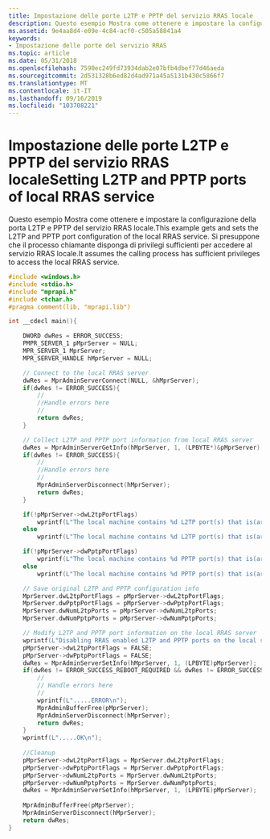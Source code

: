 ```yaml
---
title: Impostazione delle porte L2TP e PPTP del servizio RRAS locale
description: Questo esempio Mostra come ottenere e impostare la configurazione della porta L2TP e PPTP del servizio RRAS locale. Si presuppone che il processo chiamante disponga di privilegi sufficienti per accedere al servizio RRAS locale.
ms.assetid: 9e4aa8d4-e09e-4c84-acf0-c505a58841a4
keywords:
- Impostazione delle porte del servizio RRAS
ms.topic: article
ms.date: 05/31/2018
ms.openlocfilehash: 7590ec249fd73934dab2e07bfb4dbef77d46aeda
ms.sourcegitcommit: 2d531328b6ed82d4ad971a45a5131b430c5866f7
ms.translationtype: MT
ms.contentlocale: it-IT
ms.lasthandoff: 09/16/2019
ms.locfileid: "103708221"
---
```

# <a name="setting-l2tp-and-pptp-ports-of-local-rras-service"></a><span data-ttu-id="1e875-105">Impostazione delle porte L2TP e PPTP del servizio RRAS locale</span><span class="sxs-lookup"><span data-stu-id="1e875-105">Setting L2TP and PPTP ports of local RRAS service</span></span>

<span data-ttu-id="1e875-106">Questo esempio Mostra come ottenere e impostare la configurazione della porta L2TP e PPTP del servizio RRAS locale.</span><span class="sxs-lookup"><span data-stu-id="1e875-106">This example gets and sets the L2TP and PPTP port configuration of the local RRAS service.</span></span> <span data-ttu-id="1e875-107">Si presuppone che il processo chiamante disponga di privilegi sufficienti per accedere al servizio RRAS locale.</span><span class="sxs-lookup"><span data-stu-id="1e875-107">It assumes the calling process has sufficient privileges to access the local RRAS service.</span></span>


```C++
#include <windows.h>
#include <stdio.h>
#include "mprapi.h"
#include <tchar.h>
#pragma comment(lib, "mprapi.lib")

int __cdecl main(){

    DWORD dwRes = ERROR_SUCCESS;
    PMPR_SERVER_1 pMprServer = NULL;
    MPR_SERVER_1 MprServer;
    MPR_SERVER_HANDLE hMprServer = NULL;

    // Connect to the local RRAS server
    dwRes = MprAdminServerConnect(NULL, &hMprServer);
    if(dwRes != ERROR_SUCCESS){
        //
        //Handle errors here
        //
        return dwRes;
    }

    // Collect L2TP and PPTP port information from local RRAS server
    dwRes = MprAdminServerGetInfo(hMprServer, 1, (LPBYTE*)&pMprServer);
    if(dwRes != ERROR_SUCCESS){
        //
        //Handle errors here
        //
        MprAdminServerDisconnect(hMprServer);
        return dwRes;
    }

    if(!pMprServer->dwL2tpPortFlags)
        wprintf(L"The local machine contains %d L2TP port(s) that is(are) not configured for RRAS.\n", pMprServer->dwNumL2tpPorts);
    else
        wprintf(L"The local machine contains %d L2TP port(s) that is(are) configured for RRAS.\n", pMprServer->dwNumL2tpPorts);

    if(!pMprServer->dwPptpPortFlags)
        wprintf(L"The local machine contains %d PPTP port(s) that is(are) not configured for RRAS.\n", pMprServer->dwNumPptpPorts);
    else
        wprintf(L"The local machine contains %d PPTP port(s) that is(are) configured for RRAS.\n\n", pMprServer->dwNumPptpPorts);

    // Save original L2TP and PPTP configuration info
    MprServer.dwL2tpPortFlags = pMprServer->dwL2tpPortFlags;
    MprServer.dwPptpPortFlags = pMprServer->dwPptpPortFlags;
    MprServer.dwNumL2tpPorts = pMprServer->dwNumL2tpPorts;
    MprServer.dwNumPptpPorts = pMprServer->dwNumPptpPorts;

    // Modify L2TP and PPTP port information on the local RRAS server
    wprintf(L"Disabling RRAS enabled L2TP and PPTP ports on the local system.");
    pMprServer->dwL2tpPortFlags = FALSE;
    pMprServer->dwPptpPortFlags = FALSE;
    dwRes = MprAdminServerSetInfo(hMprServer, 1, (LPBYTE)pMprServer);
    if(dwRes != ERROR_SUCCESS_REBOOT_REQUIRED && dwRes != ERROR_SUCCESS){
        //
        // Handle errors here
        //
        wprintf(L".....ERROR\n");
        MprAdminBufferFree(pMprServer);
        MprAdminServerDisconnect(hMprServer);
        return dwRes;
    }
    wprintf(L".....OK\n");
    
    //Cleanup
    pMprServer->dwL2tpPortFlags = MprServer.dwL2tpPortFlags;
    pMprServer->dwPptpPortFlags = MprServer.dwPptpPortFlags;
    pMprServer->dwNumL2tpPorts = MprServer.dwNumL2tpPorts;
    pMprServer->dwNumPptpPorts = MprServer.dwNumPptpPorts;
    dwRes = MprAdminServerSetInfo(hMprServer, 1, (LPBYTE)pMprServer);
    
    MprAdminBufferFree(pMprServer);
    MprAdminServerDisconnect(hMprServer);
    return dwRes;
}
```



 

 




